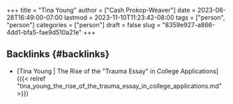 +++
title = "Tina Young"
author = ["Cash Prokop-Weaver"]
date = 2023-08-28T16:49:00-07:00
lastmod = 2023-11-10T11:23:42-08:00
tags = ["person", "person"]
categories = ["person"]
draft = false
slug = "8359e927-a866-4dd1-bfa5-fae9d510a21e"
+++

## Backlinks {#backlinks}

-   [Tina Young | The Rise of the "Trauma Essay" in College Applications]({{< relref "tina_young_the_rise_of_the_trauma_essay_in_college_applications.md" >}})
